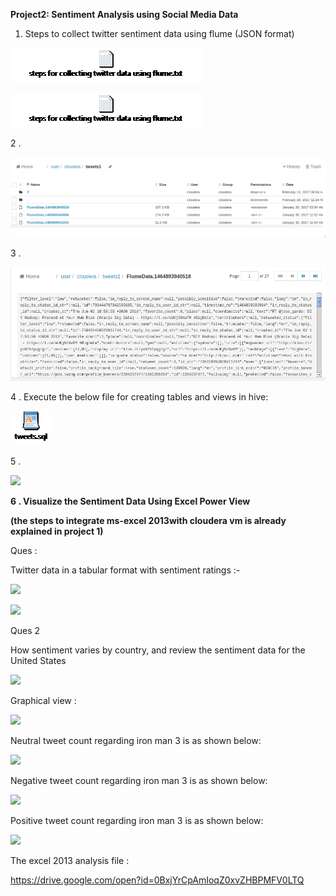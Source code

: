 **Project2: Sentiment Analysis using Social Media Data**

1.  Steps to collect twitter sentiment data using flume (JSON format)

![SnapShot](https://raw.githubusercontent.com/rohan22sri/Hadoop/master/Sentiment%20Analysis%20using%20Social%20Media%20Data/media/image1.bmp)

![SnapShot](https://raw.githubusercontent.com/rohan22sri/Hadoop/master/Sentiment%20Analysis%20using%20Social%20Media%20Data/media/image2.bmp)

2 .

![SnapShot](https://raw.githubusercontent.com/rohan22sri/Hadoop/master/Sentiment%20Analysis%20using%20Social%20Media%20Data/media/image3.png)

3 .

![SnapShot](https://raw.githubusercontent.com/rohan22sri/Hadoop/master/Sentiment%20Analysis%20using%20Social%20Media%20Data/media/image4.png)

4 . Execute the below file for creating tables and views in hive:

![SnapShot](https://raw.githubusercontent.com/rohan22sri/Hadoop/master/Sentiment%20Analysis%20using%20Social%20Media%20Data/media/image5.bmp)

5 .

![](media/abfd058f3e890e5a23f6b2155b593f31.png)

**6 . Visualize the Sentiment Data Using Excel Power View**

**(the steps to integrate ms-excel 2013with cloudera vm is already explained in
project 1)**

Ques :

Twitter data in a tabular format with sentiment ratings :-

![](media/cdc2d39bd7e3e2913d7b9a617bea7905.png)

![](media/93698631aaa007773d2f9aca80325116.png)

Ques 2

How sentiment varies by country, and review the sentiment data for the United
States

![](media/9a0e38a0a32ce4429be448e550991557.png)

Graphical view :

![](media/5ae4ff983cff29f7fec38fa5d6da946c.png)

Neutral tweet count regarding iron man 3 is as shown below:

![](media/e62cd46d0373505e8a427c62917294d5.png)

Negative tweet count regarding iron man 3 is as shown below:

![](media/51067ac5e23dadf6827695b131fd9878.png)

Positive tweet count regarding iron man 3 is as shown below:

![](media/6a8ced525c696ca8a569043aa5ca20ee.png)

The excel 2013 analysis file :

https://drive.google.com/open?id=0BxjYrCpAmIoqZ0xvZHBPMFV0LTQ
